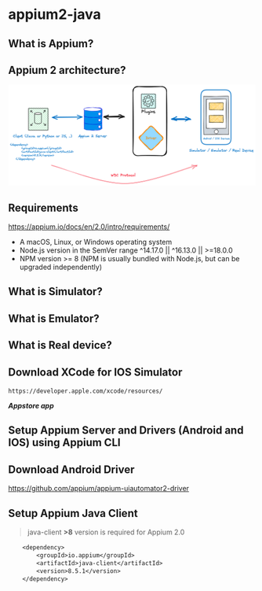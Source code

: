 # appium2-java

## What is Appium?

## Appium 2 architecture?

![](img.png)

## Requirements

https://appium.io/docs/en/2.0/intro/requirements/

* A macOS, Linux, or Windows operating system
* Node.js version in the SemVer range ^14.17.0 || ^16.13.0 || >=18.0.0
* NPM version >= 8 (NPM is usually bundled with Node.js, but can be upgraded independently)

## What is Simulator?

## What is Emulator?

## What is Real device?

## Download XCode for IOS Simulator 

    https://developer.apple.com/xcode/resources/

**_Appstore app_**

## Setup Appium Server and Drivers (Android and IOS) using Appium CLI

## Download Android Driver

https://github.com/appium/appium-uiautomator2-driver



## Setup Appium Java Client

> java-client **>8** version is required for Appium 2.0
```maven
    <dependency>
        <groupId>io.appium</groupId>
        <artifactId>java-client</artifactId>
        <version>8.5.1</version>
    </dependency>
```

